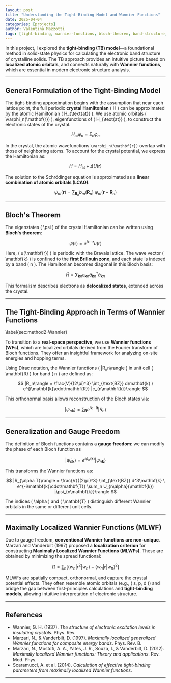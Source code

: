 ```yaml
---
layout: post
title: "Understanding the Tight-Binding Model and Wannier Functions"
date: 2025-04-04
categories: [projects]
author: Valentina Mazzotti
tags: [tight-binding, wannier-functions, bloch-theorem, band-structure, MLWF]
---
```


In this project, I explored the **tight-binding (TB) model**—a foundational method in solid-state physics for calculating the electronic band structure of crystalline solids. The TB approach provides an intuitive picture based on **localized atomic orbitals**, and connects naturally with **Wannier functions**, which are essential in modern electronic structure analysis.

---

## General Formulation of the Tight-Binding Model

The tight-binding approximation begins with the assumption that near each lattice point, the full periodic **crystal Hamiltonian** \( H \) can be approximated by the atomic Hamiltonian \( H_{\text{at}} \). We use atomic orbitals \( \varphi_n(\mathbf{r}) \), eigenfunctions of \( H_{\text{at}} \), to construct the electronic states of the crystal.

$$
H_{\text{at}} \varphi_n = E_n \varphi_n \tag{10.1}
$$

In the crystal, the atomic wavefunctions ` \varphi_n(\mathbf{r}) ` overlap with those of neighboring atoms. To account for the crystal potential, we express the Hamiltonian as:

$$
H = H_{\text{at}} + \Delta U(\mathbf{r})
$$

The solution to the Schrödinger equation is approximated as a **linear combination of atomic orbitals (LCAO)**:

$$
\psi_m(\mathbf{r}) = \sum_{\mathbf{R}_n} b_m(\mathbf{R}_n)\ \varphi_m(\mathbf{r} - \mathbf{R}_n)
$$

---

## Bloch's Theorem

The eigenstates \( \psi \) of the crystal Hamiltonian can be written using **Bloch's theorem**:

$$
\psi(\mathbf{r}) = e^{i\mathbf{k} \cdot \mathbf{r}} u(\mathbf{r})
$$

Here, \( u(\mathbf{r}) \) is periodic with the Bravais lattice. The wave vector \( \mathbf{k} \) is confined to the **first Brillouin zone**, and each state is indexed by a band \( n \). The Hamiltonian becomes diagonal in this Bloch basis:

$$
\hat{H} = \sum_{\mathbf{k}n} \varepsilon_{\mathbf{k}n} \hat{a}^\dagger_{\mathbf{k}n} \hat{a}_{\mathbf{k}n}
$$

This formalism describes electrons as **delocalized states**, extended across the crystal.

---

## The Tight-Binding Approach in Terms of Wannier Functions
\label{sec:method2-Wannier}

To transition to a **real-space perspective**, we use **Wannier functions (WFs)**, which are localized orbitals derived from the Fourier transform of Bloch functions. They offer an insightful framework for analyzing on-site energies and hopping terms.

Using Dirac notation, the Wannier functions \( |R_n\rangle \) in unit cell \( \mathbf{R} \) for band \( n \) are defined as:

$$
|R_n\rangle = \frac{V}{(2\pi)^3} \int_{\text{BZ}} d\mathbf{k} \ e^{i\mathbf{k}\cdot\mathbf{R}} |c_{n\mathbf{k}}\rangle
$$

This orthonormal basis allows reconstruction of the Bloch states via:

$$
|\psi_{n\mathbf{k}}\rangle = \sum_{\mathbf{R}} e^{i\mathbf{k}\cdot\mathbf{R}} |R_n\rangle
$$

---

## Generalization and Gauge Freedom

The definition of Bloch functions contains a **gauge freedom**: we can modify the phase of each Bloch function as

$$
|\tilde{\psi}_{n\mathbf{k}}\rangle = e^{i\phi_n(\mathbf{k})}|\psi_{n\mathbf{k}}\rangle
$$

This transforms the Wannier functions as:

$$
|R_{\alpha T}\rangle = \frac{V}{(2\pi)^3} \int_{\text{BZ}} d^3\mathbf{k} \ e^{-i\mathbf{k}\cdot\mathbf{T}} \sum_n U_{n\alpha}(\mathbf{k}) |\psi_{n\mathbf{k}}\rangle
$$

The indices \( \alpha \) and \( \mathbf{T} \) distinguish different Wannier orbitals in the same or different unit cells.

---

## Maximally Localized Wannier Functions (MLWF)

Due to gauge freedom, **conventional Wannier functions are non-unique**. Marzari and Vanderbilt (1997) proposed a **localization criterion** for constructing **Maximally Localized Wannier Functions (MLWFs)**. These are obtained by minimizing the spread functional:

$$
\Omega = \sum_n \left[ \langle w_n | r^2 | w_n \rangle - \langle w_n | \mathbf{r} | w_n \rangle^2 \right]
$$

MLWFs are spatially compact, orthonormal, and capture the crystal potential effects. They often resemble atomic orbitals (e.g., \( s, p, d \)) and bridge the gap between first-principles calculations and **tight-binding models**, allowing intuitive interpretation of electronic structure.

---

## References

- Wannier, G. H. (1937). *The structure of electronic excitation levels in insulating crystals*. Phys. Rev.  
- Marzari, N., & Vanderbilt, D. (1997). *Maximally localized generalized Wannier functions for composite energy bands*. Phys. Rev. B.  
- Marzari, N., Mostofi, A. A., Yates, J. R., Souza, I., & Vanderbilt, D. (2012). *Maximally localized Wannier functions: Theory and applications*. Rev. Mod. Phys.  
- Scaramucci, A. et al. (2014). *Calculation of effective tight-binding parameters from maximally localized Wannier functions*.

---

